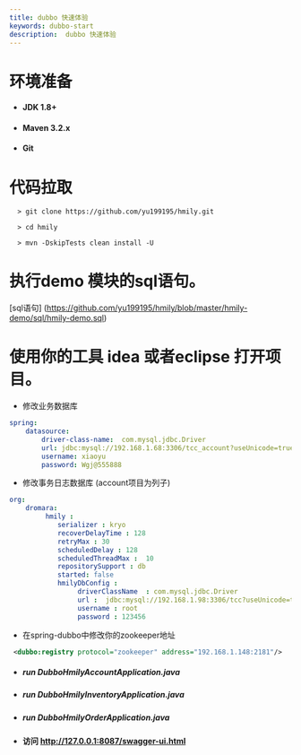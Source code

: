 ```yaml
---
title: dubbo 快速体验
keywords: dubbo-start
description:  dubbo 快速体验
---
```



# 环境准备

  *   #### JDK 1.8+

  *   #### Maven 3.2.x

  *   #### Git


# 代码拉取

 ```
   > git clone https://github.com/yu199195/hmily.git

   > cd hmily

   > mvn -DskipTests clean install -U
   ```

 # 执行demo 模块的sql语句。

   [sql语句] (https://github.com/yu199195/hmily/blob/master/hmily-demo/sql/hmily-demo.sql) 


# 使用你的工具 idea 或者eclipse 打开项目。

* 修改业务数据库
```yml
spring:
    datasource:
        driver-class-name:  com.mysql.jdbc.Driver
        url: jdbc:mysql://192.168.1.68:3306/tcc_account?useUnicode=true&characterEncoding=utf8
        username: xiaoyu
        password: Wgj@555888
```
* 修改事务日志数据库 (account项目为列子)
```yml
org:
    dromara:
         hmily :
            serializer : kryo
            recoverDelayTime : 128
            retryMax : 30
            scheduledDelay : 128
            scheduledThreadMax :  10
            repositorySupport : db
            started: false
            hmilyDbConfig :
                 driverClassName  : com.mysql.jdbc.Driver
                 url :  jdbc:mysql://192.168.1.98:3306/tcc?useUnicode=true&amp;characterEncoding=utf8
                 username : root
                 password : 123456

```

* 在spring-dubbo中修改你的zookeeper地址

 ```xml
  <dubbo:registry protocol="zookeeper" address="192.168.1.148:2181"/>
```


*  #####  run  DubboHmilyAccountApplication.java

*  #####  run  DubboHmilyInventoryApplication.java

*  #####  run  DubboHmilyOrderApplication.java  

*  ####  访问 http://127.0.0.1:8087/swagger-ui.html

